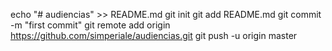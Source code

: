 echo "# audiencias" >> README.md
git init
git add README.md
git commit -m "first commit"
git remote add origin https://github.com/simperiale/audiencias.git
git push -u origin master

